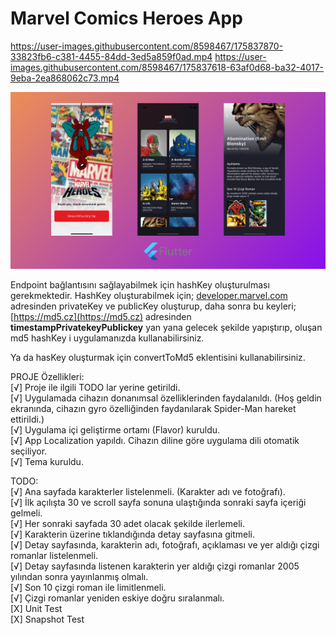 # Marvel Comics Heroes App

https://user-images.githubusercontent.com/8598467/175837870-33823fb6-c381-4455-84dd-3ed5a859f0ad.mp4 https://user-images.githubusercontent.com/8598467/175837618-63af0d68-ba32-4017-9eba-2ea868062c73.mp4

![alt text](https://github.com/alper-mf/marvel_characters_app/blob/main/app_preview/screen_shot.png)

Endpoint bağlantısını sağlayabilmek için hashKey oluşturulması gerekmektedir. HashKey oluşturabilmek için; [developer.marvel.com](http://developer.marvel.com) adresinden privateKey ve publicKey oluşturup, daha sonra bu keyleri; [https://md5.cz](https://md5.cz) adresinden **timestampPrivatekeyPublickey** yan yana gelecek şekilde yapıştırıp, oluşan md5 hashKey i uygulamanızda kullanabilirsiniz. 

Ya da hasKey oluşturmak için convertToMd5 eklentisini kullanabilirsiniz.

PROJE Özellikleri:\
[√] Proje ile ilgili TODO lar yerine getirildi.\
[√] Uygulamada cihazın donanımsal özelliklerinden faydalanıldı. (Hoş geldin ekranında, cihazın gyro özelliğinden faydanılarak Spider-Man hareket ettirildi.)\
[√] Uygulama içi geliştirme ortamı (Flavor) kuruldu.\
[√] App Localization yapıldı. Cihazın diline göre uygulama dili otomatik seçiliyor.\
[√] Tema kuruldu.

TODO:\
[√] Ana sayfada karakterler listelenmeli. (Karakter adı ve fotoğrafı).\
[√] İlk açılışta 30 ve scroll sayfa sonuna ulaştığında sonraki sayfa içeriği gelmeli.\
[√] Her sonraki sayfada 30 adet olacak şekilde ilerlemeli.\
[√] Karakterin üzerine tıklandığında detay sayfasına gitmeli.\
[√] Detay sayfasında, karakterin adı, fotoğrafı, açıklaması ve yer aldığı çizgi romanlar listelenmeli.\
[√] Detay sayfasında listenen karakterin yer aldığı çizgi romanlar 2005 yılından sonra yayınlanmış olmalı.\
[√] Son 10 çizgi roman ile limitlenmeli.\
[√] Çizgi romanlar yeniden eskiye doğru sıralanmalı.\
[X] Unit Test\
[X] Snapshot Test

